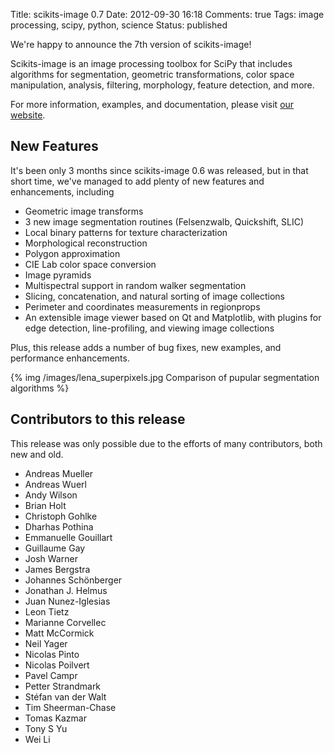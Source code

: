 Title: scikits-image 0.7
Date: 2012-09-30 16:18
Comments: true
Tags: image processing, scipy, python, science
Status: published

We're happy to announce the 7th version of scikits-image!

Scikits-image is an image processing toolbox for SciPy that includes algorithms
for segmentation, geometric transformations, color space manipulation,
analysis, filtering, morphology, feature detection, and more.

For more information, examples, and documentation, please visit [our website](http://skimage.org).

## New Features

It's been only 3 months since scikits-image 0.6 was released, but in that short
time, we've managed to add plenty of new features and enhancements, including

- Geometric image transforms
- 3 new image segmentation routines (Felsenzwalb, Quickshift, SLIC)
- Local binary patterns for texture characterization
- Morphological reconstruction
- Polygon approximation
- CIE Lab color space conversion
- Image pyramids
- Multispectral support in random walker segmentation
- Slicing, concatenation, and natural sorting of image collections
- Perimeter and coordinates measurements in regionprops
- An extensible image viewer based on Qt and Matplotlib, with plugins for edge
  detection, line-profiling, and viewing image collections

Plus, this release adds a number of bug fixes, new examples, and performance
enhancements.

{% img /images/lena_superpixels.jpg Comparison of pupular segmentation algorithms %}

## Contributors to this release

This release was only possible due to the efforts of many contributors, both
new and old.

- Andreas Mueller
- Andreas Wuerl
- Andy Wilson
- Brian Holt
- Christoph Gohlke
- Dharhas Pothina
- Emmanuelle Gouillart
- Guillaume Gay
- Josh Warner
- James Bergstra
- Johannes Schönberger
- Jonathan J. Helmus
- Juan Nunez-Iglesias
- Leon Tietz
- Marianne Corvellec
- Matt McCormick
- Neil Yager
- Nicolas Pinto
- Nicolas Poilvert
- Pavel Campr
- Petter Strandmark
- Stéfan van der Walt
- Tim Sheerman-Chase
- Tomas Kazmar
- Tony S Yu
- Wei Li

